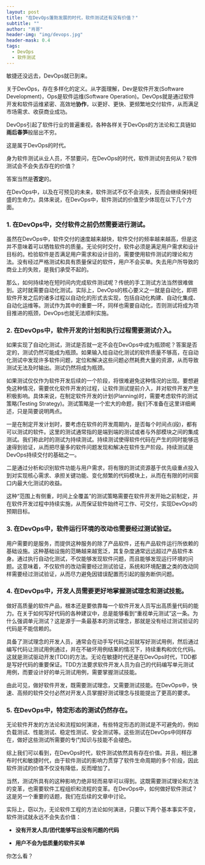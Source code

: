 ```yaml
---
layout: post
title: "在DevOps蓬勃发展的时代，软件测试还有没有价值？"
subtitle: ""
author: "肖哥"
header-img: "img/devops.jpg"
header-mask: 0.4
tags:
  - DevOps
  - 软件测试
---
```


敏捷还没远去，DevOps就已到来。

关于DevOps，存在多样化的定义。从字面理解，Dev是软件开发(Software Development)，Ops是软件运维(Software Operation)。DevOps就是通过软件开发和软件运维紧密、高效地**协作**，以更好、更快、更频繁地交付软件，从而满足市场需求、收获商业成功。

DevOps引起了软件行业的普遍重视，各种各样关于DevOps的方法论和工具链如**雨后春笋**般层出不穷。

这是属于DevOps的时代。

身为软件测试从业人员，不禁要问，在DevOps的时代，软件测试何去何从？软件测试会不会失去存在的价值？

答案当然是**否定**的。

在DevOps中，以及在可预见的未来，软件测试不仅不会消失，反而会继续保持旺盛的生命力。具体来说，在DevOps中，软件测试的价值至少体现在以下几个方面。

### 1. 在DevOps中，交付软件之前仍然需要进行测试。

虽然在DevOps中，软件交付的速度越来越快，软件交付的频率越来越高，但是这并不意味着可以牺牲软件的质量。无论何时交付，软件必须是满足用户需求和设计目标的。检验软件是否满足用户需求和设计目的，需要使用软件测试的理论和方法。没有经过严格测试和具有质量保证的软件，用户不会买单。失去用户所导致的商业上的失败，是我们承受不起的。

那么，如何持续地在短时间内完成软件测试呢？传统的手工测试方法当然很难做到。这时就需要自动化测试。实际上，DevOps的核心要义之一就是自动化，即把软件开发之后的诸多过程以自动化的形式去实现，包括自动化构建、自动化集成、自动化运维等。测试作为其中的重要一环，同样也需要自动化，否则测试将成为项目推进的瓶颈，DevOps也就无法顺利实施。

### 2. 在DevOps中，软件开发的计划和执行过程需要测试介入。

如果实现了自动化测试，测试是否就一定不会在DevOps中成为瓶颈呢？答案是否定的，测试仍然可能成为瓶颈。如果输入给自动化测试的软件质量不够高，在自动化测试中发现许多软件问题，定位和解决这些问题必然耗费大量的资源，从而导致测试无法及时输出。测试仍然将成为瓶颈。

如果测试仅仅作为软件开发后续的一个阶段，将很难避免这种情况的出现。要想避免这种情况，需要优化软件开发的过程，让软件测试提前介入，并对软件开发产生积极影响。具体来说，在制定软件开发的计划(Planning)时，需要考虑软件的测试策略(Testing Strategy)。测试策略是一个宏大的命题，我们不准备在这里详细阐述，只是简要说明两点。

一是在制定开发计划时，要考虑在软件的开发周期内，是否每个时间点(段)，都有可以测试的软件。这里的测试通常指的是端到端的测试或者与外部模块之间的集成测试。我们称此时的测试为持续测试。持续测试使得软件代码在产生的同时能够迅速得到验证，从而把尽量多的软件问题发现和解决在软件生产阶段。持续测试是DevOps持续交付的基础之一。

二是通过分析和识别软件功能与用户需求，将有限的测试资源基于优先级重点投入到对实现核心需求、承担关键功能、变化频繁的代码模块上，从而在有限的时间窗口内最大化测试的收益。

这种“范围上有侧重，时间上全覆盖”的测试策略需要在软件开发开始之前制定，并在软件开发过程中持续实施，从而保证软件始终可工作、可交付，实现DevOps的预期目标。

### 3. 在DevOps中，软件运行环境的改动也需要经过测试验证。

用户需要的是服务，而提供这种服务的除了产品软件，还有产品软件运行所依赖的基础设施。这种基础设施的范畴越来越宽泛，其复杂度通常远远超过产品软件本身。通过执行自动化测试，不仅能够发现软件问题，而且能够发现运行环境的问题。这意味着，不仅软件的改动需要经过测试验证，系统和环境配置之类的改动同样需要经过测试验证，从而尽力避免因错误配置而引起的服务断供问题。


### 4. 在DevOps中，开发人员需要更好地掌握测试理念和测试技能。

做好高质量的软件产品，根本还是要依靠每一个软件开发人员写出高质量代码的能力。在关于如何写好代码的各种建议中，总是能够看到“重视单元测试”这一条。为什么强调单元测试？这是源于一条最基本的测试理念，那就是没有经过测试验证的代码是不能信赖的。

具备了测试理念的开发人员，通常会在动手写代码之前就写好测试用例，然后通过编写代码让测试用例通过，并在不破坏用例结果的情况下，持续重构和优化代码。这就是测试驱动开发(TDD)的方法。无论在敏捷时代还是在DevOps时代，TDD都是写好代码的重要保证。TDD方法要求软件开发人员为自己的代码编写单元测试用例，而要设计好的单元测试用例，需要掌握测试技能。

由此可见，做好软件开发，既需要测试理念，又需要测试技能。在DevOps中，快速、高频的软件交付必然对开发人员掌握好测试理念与技能提出了更高的要求。

### 5. 在DevOps中，特定形态的测试仍然存在。
无论软件开发的方法论和流程如何演进，有些特定形态的测试是不可避免的，例如负载测试、性能测试、稳定性测试、安全测试等。这些测试在DevOps中同样存在，做好这些测试所需要的专门知识与技能不会褪色。

综上我们可以看到，在DevOps时代，软件测试依然具有存在价值。并且，相比瀑布时代和敏捷时代，由于软件测试的影响力贯穿了软件生命周期的多个阶段，因此软件测试的价值不仅没有降低，反而增加了。

当然，测试所具有的这种影响力绝非轻而易举可以得到。这既需要测试理论和方法的变革，也需要软件工程组织和流程的变革。在DevOps中，如何做好软件测试？这是另一个重要的话题，我们在后续的文章中讨论。

实际上，窃以为，无论软件工程的方法论如何演进，只要以下两个基本事实不变，软件测试就永远不会失去价值：

- **没有开发人员/团代能够写出没有问题的代码**

- **用户不会为低质量的软件买单**

你怎么看？